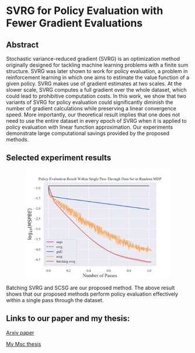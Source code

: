 # SVRG for Policy Evaluation with Fewer Gradient Evaluations

## Abstract
Stochastic variance-reduced gradient (SVRG) is an optimization method originally designed for tackling machine learning problems with a finite sum structure. SVRG was later shown to work for policy evaluation, a problem in reinforcement learning in which one aims to estimate the value function of a given policy. SVRG makes use of gradient estimates at two scales. At the slower scale, SVRG computes a full gradient over the whole dataset, which could lead to prohibitive computation costs. In this work, we show that two variants of SVRG for policy evaluation could significantly diminish the number of gradient calculations while preserving a linear convergence speed. More importantly, our theoretical result implies that one does not need to use the entire dataset in every epoch of SVRG when it is applied to policy evaluation with linear function approximation. Our experiments demonstrate large computational savings provided by the proposed methods.

## Selected experiment results
<p align="center">
  <img height=300 src="imgs/single_pass_random_mdp.png">
</p>

Batching SVRG and SCSG are our proposed method. The above result shows that our proposed methods perform policy evaluation effectively within a single pass through the dataset.

## Links to our paper and my thesis:
<a href="https://arxiv.org/abs/1906.03704">Arxiv paper</a>

<a href="https://github.com/zilunpeng/svrg_for_policy_evaluation_with_fewer_gradients/blob/master/msc_thesis.pdf">My Msc thesis</a>
